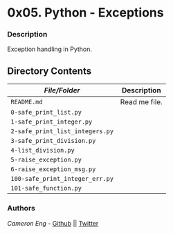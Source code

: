 # 0x05. Python - Exceptions
### Description
Exception handling in Python.

## Directory Contents

|   ***File/Folder***    |  **Description**                       |
|---------------|---------------------------------------|
| `README.md` |  Read me file. |
| `0-safe_print_list.py` |  |
| `1-safe_print_integer.py` |  |
| `2-safe_print_list_integers.py` |  |
| `3-safe_print_division.py` |  |
| `4-list_division.py` |  |
| `5-raise_exception.py` |  |
| `6-raise_exception_msg.py` |  |
| `100-safe_print_integer_err.py` |  |
| `101-safe_function.py` |  |

### Authors
*Cameron Eng* - [Github](https://github.com/c_eng/) || [Twitter](https://twitter.com/c33Eng)
